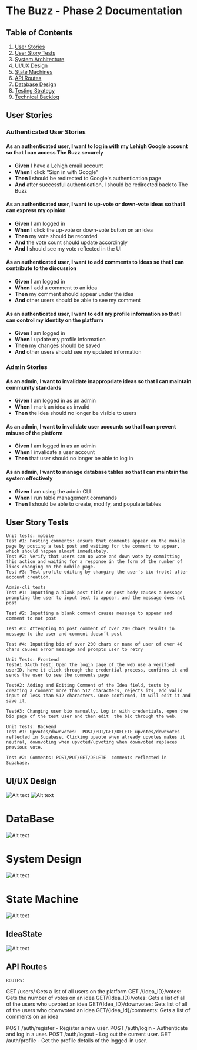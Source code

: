 # The Buzz - Phase 2 Documentation

## Table of Contents

1. [User Stories](#user-stories)
2. [User Story Tests](#user-story-tests)
3. [System Architecture](#system-architecture)
4. [UI/UX Design](#uiux-design)
5. [State Machines](#state-machines)
6. [API Routes](#api-routes)
7. [Database Design](#database-design)
8. [Testing Strategy](#testing-strategy)
9. [Technical Backlog](#technical-backlog)

## User Stories

### Authenticated User Stories

#### As an authenticated user, I want to log in with my Lehigh Google account so that I can access The Buzz securely

- **Given** I have a Lehigh email account
- **When** I click "Sign in with Google"
- **Then** I should be redirected to Google's authentication page
- **And** after successful authentication, I should be redirected back to The Buzz

#### As an authenticated user, I want to up-vote or down-vote ideas so that I can express my opinion

- **Given** I am logged in
- **When** I click the up-vote or down-vote button on an idea
- **Then** my vote should be recorded
- **And** the vote count should update accordingly
- **And** I should see my vote reflected in the UI

#### As an authenticated user, I want to add comments to ideas so that I can contribute to the discussion

- **Given** I am logged in
- **When** I add a comment to an idea
- **Then** my comment should appear under the idea
- **And** other users should be able to see my comment

#### As an authenticated user, I want to edit my profile information so that I can control my identity on the platform

- **Given** I am logged in
- **When** I update my profile information
- **Then** my changes should be saved
- **And** other users should see my updated information

### Admin Stories

#### As an admin, I want to invalidate inappropriate ideas so that I can maintain community standards

- **Given** I am logged in as an admin
- **When** I mark an idea as invalid
- **Then** the idea should no longer be visible to users

#### As an admin, I want to invalidate user accounts so that I can prevent misuse of the platform

- **Given** I am logged in as an admin
- **When** I invalidate a user account
- **Then** that user should no longer be able to log in

#### As an admin, I want to manage database tables so that I can maintain the system effectively

- **Given** I am using the admin CLI
- **When** I run table management commands
- **Then** I should be able to create, modify, and populate tables

## User Story Tests

    Unit tests: mobile
    Test #1: Posting comments: ensure that comments appear on the mobile page by posting a test post and waiting for the comment to appear, which should happen almost immediately.
    Test #2: Verify that users can up vote and down vote by committing this action and waiting for a response in the form of the number of likes changing on the mobile page.
    Test #3: Test profile editing by changing the user’s bio (note) after account creation.

    Admin-cli tests
    Test #1: Inputting a blank post title or post body causes a message prompting the user to input text to appear, and the message does not post

    Test #2: Inputting a blank comment causes message to appear and comment to not post

    Test #3: Attempting to post comment of over 200 chars results in message to the user and comment doesn’t post

    Test #4: Inputting bio of over 200 chars or name of user of over 40 chars causes error message and prompts user to retry

    Unit Tests: Frontend
    Test#1 OAuth Test: Open the login page of the web use a verified userID, have it click through the credential process, confirms it and sends the user to see the comments page

    Test#2: Adding and Editing Comment of the Idea field, tests by creating a comment more than 512 characters, rejects its, add valid input of less than 512 characters. Once confirmed, it will edit it and save it. 

    Test#3: Changing user bio manually. Log in with credentials, open the bio page of the test User and then edit  the bio through the web.

    Unit Tests: Backend
    Test #1: Upvotes/downvotes:  POST/PUT/GET/DELETE upvotes/downvotes reflected in Supabase. Clicking upvote when already upvotes makes it neutral, downvoting when upvoted/upvoting when downvoted replaces previous vote.

    Test #2: Comments: POST/PUT/GET/DELETE  comments reflected in Supabase.

## UI/UX Design
![Alt text](MobileFrontend.png)
![Alt text](WebFrontend.png)
# **DataBase**
![Alt text](DataBase.png)
# **System Design**
![Alt text](SystemDesign.png)
# **State Machine**
![Alt text](StateMachine.png)
## IdeaState
![Alt text](ideaState.png)

## API Routes
    ROUTES:

GET /users/ Gets a list of all users on the platform
GET /{Idea_ID}/votes: Gets the number of votes on an idea
GET/{Idea_ID}/votes: Gets a list of all of the users who upvoted an idea
GET/{Idea_ID}/downvotes: Gets list of all of the users who downvoted an idea
GET/{idea_Id}/comments: Gets a list of comments on an idea

POST /auth/register - Register a new user.
POST /auth/login - Authenticate and log in a user.
POST /auth/logout - Log out the current user.
GET /auth/profile - Get the profile details of the logged-in user.

    
